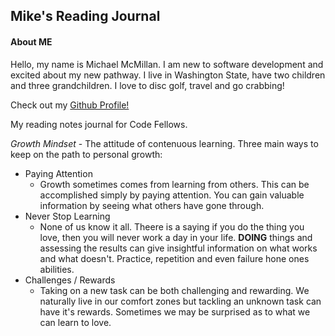 ## Mike's Reading Journal

#### About ME
Hello, my name is Michael McMillan. I am new to software development and excited about my new pathway. I live in Washington State, have two children and three grandchildren. I love to disc golf, travel and go crabbing!

Check out my [Github Profile!](https://github.com/mikemc26m) 

My reading notes journal for Code Fellows.

_Growth Mindset_ - The attitude of contenuous learning. Three main ways to keep on the path to personal growth:
* Paying Attention
  * Growth sometimes comes from learning from others. This can be accomplished simply by paying attention. You can gain valuable information by seeing what others have gone through. 
* Never Stop Learning
  * None of us know it all. Theere is a saying if you do the thing you love, then you will never work a day in your life. **DOING** things and assessing the results can give insightful information on what works and what doesn't. Practice, repetition and even failure hone ones abilities. 
* Challenges / Rewards
  * Taking on a new task can be both challenging and rewarding. We naturally live in our comfort zones but tackling an unknown task can have it's rewards. Sometimes we may be surprised as to what we can learn to love. 
